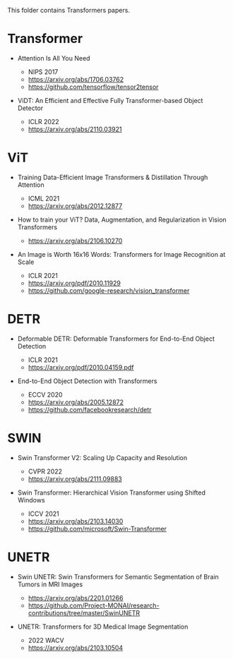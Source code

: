 This folder contains Transformers papers.

# Transformer
- Attention Is All You Need
  - NIPS 2017
  - https://arxiv.org/abs/1706.03762
  - https://github.com/tensorflow/tensor2tensor

- ViDT: An Efficient and Effective Fully Transformer-based Object Detector
  - ICLR 2022
  - https://arxiv.org/abs/2110.03921

# ViT
- Training Data-Efficient Image Transformers & Distillation Through Attention
  - ICML 2021
  - https://arxiv.org/abs/2012.12877 

- How to train your ViT? Data, Augmentation, and Regularization in Vision Transformers
  - https://arxiv.org/abs/2106.10270

- An Image is Worth 16x16 Words: Transformers for Image Recognition at Scale
  - ICLR 2021
  - https://arxiv.org/pdf/2010.11929
  - https://github.com/google-research/vision_transformer

# DETR
- Deformable DETR: Deformable Transformers for End-to-End Object Detection
  - ICLR 2021
  - https://arxiv.org/pdf/2010.04159.pdf

- End-to-End Object Detection with Transformers
  - ECCV 2020
  - https://arxiv.org/abs/2005.12872
  - https://github.com/facebookresearch/detr

# SWIN
- Swin Transformer V2: Scaling Up Capacity and Resolution
  - CVPR 2022
  - https://arxiv.org/abs/2111.09883

- Swin Transformer: Hierarchical Vision Transformer using Shifted Windows
  - ICCV 2021
  - https://arxiv.org/abs/2103.14030
  - https://github.com/microsoft/Swin-Transformer

# UNETR
- Swin UNETR: Swin Transformers for Semantic Segmentation of Brain Tumors in MRI Images
  - https://arxiv.org/abs/2201.01266
  - https://github.com/Project-MONAI/research-contributions/tree/master/SwinUNETR

- UNETR: Transformers for 3D Medical Image Segmentation
  - 2022 WACV
  - https://arxiv.org/abs/2103.10504
